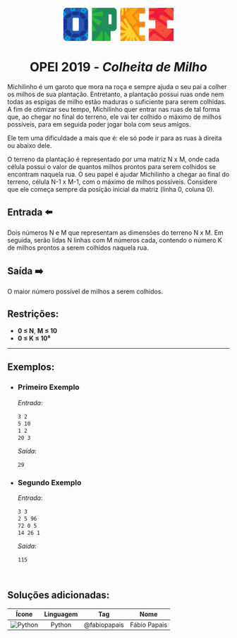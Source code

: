 <p align="center">
  <img width="250px" src="../../../docs/imagens/opei/logo_opei.png"/> 
</p>

 <h1 align="center" style="font-weight: bold">OPEI 2019 - <span style="font-style: italic">Colheita de Milho</span></h1>

Michilinho é um garoto que mora na roça e sempre ajuda o seu pai a colher os milhos de sua plantação. Entretanto, a plantação possui ruas onde nem todas as espigas de milho estão maduras o suficiente para serem colhidas. A fim de otimizar seu tempo, Michilinho quer entrar nas ruas de tal forma que, ao chegar no final do terreno, ele vai ter colhido o máximo de milhos possíveis, para em seguida poder jogar bola com seus amigos.

Ele tem uma dificuldade a mais que é: ele só pode ir para as ruas à direita ou abaixo dele.

O terreno da plantação é representado por uma matriz N x M, onde cada célula possui o valor de quantos milhos prontos para serem colhidos se encontram naquela rua. O seu papel é ajudar Michilinho a chegar ao final do terreno, célula N-1 x M-1, com o máximo de milhos possíveis. Considere que ele começa sempre da posição inicial da matriz (linha 0, coluna 0).

## Entrada ⬅️ 
Dois números N e M que representam as dimensões do terreno N x M. Em seguida, serão lidas N linhas com M números cada, contendo o número K de milhos prontos a serem colhidos naquela rua.

## Saída ➡️
O maior número possível de milhos a serem colhidos.

## Restrições:
- **0 ≤ N**, **M ≤ 10**
- **0 ≤ K ≤ 10⁶**

---

## Exemplos:
- ### Primeiro Exemplo
  *Entrada*:
  ```
  3 2
  5 10
  1 2
  20 3
  ```
  *Saída*:
  ```
  29
  ```
- ### Segundo Exemplo
  *Entrada*:
  ```
  3 3
  2 5 96
  72 0 5
  14 26 1
  ```
  *Saída*:
  ```
  115
  ```

<br/>

## Soluções adicionadas:
| Ícone | Linguagem | Tag | Nome |
|:---:|:---:|:---:|:---:|
| <img width="100px" alt="Python" src="../../../docs/recursos/ícones/python.svg">  | Python | @fabiopapais | Fábio Papais |
